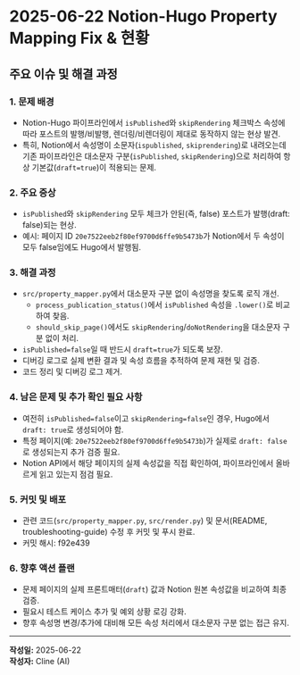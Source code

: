 # 2025-06-22 Notion-Hugo Property Mapping Fix & 현황

## 주요 이슈 및 해결 과정

### 1. 문제 배경
- Notion-Hugo 파이프라인에서 `isPublished`와 `skipRendering` 체크박스 속성에 따라 포스트의 발행/비발행, 렌더링/비렌더링이 제대로 동작하지 않는 현상 발견.
- 특히, Notion에서 속성명이 소문자(`ispublished`, `skiprendering`)로 내려오는데 기존 파이프라인은 대소문자 구분(`isPublished`, `skipRendering`)으로 처리하여 항상 기본값(`draft=true`)이 적용되는 문제.

### 2. 주요 증상
- `isPublished`와 `skipRendering` 모두 체크가 안된(즉, false) 포스트가 발행(draft: false)되는 현상.
- 예시: 페이지 ID `20e7522eeb2f80ef9700d6ffe9b5473b`가 Notion에서 두 속성이 모두 false임에도 Hugo에서 발행됨.

### 3. 해결 과정
- `src/property_mapper.py`에서 대소문자 구분 없이 속성명을 찾도록 로직 개선.
  - `process_publication_status()`에서 `isPublished` 속성을 `.lower()`로 비교하여 찾음.
  - `should_skip_page()`에서도 `skipRendering`/`doNotRendering`을 대소문자 구분 없이 처리.
- `isPublished=false`일 때 반드시 `draft=true`가 되도록 보장.
- 디버깅 로그로 실제 변환 결과 및 속성 흐름을 추적하여 문제 재현 및 검증.
- 코드 정리 및 디버깅 로그 제거.

### 4. 남은 문제 및 추가 확인 필요 사항
- 여전히 `isPublished=false`이고 `skipRendering=false`인 경우, Hugo에서 `draft: true`로 생성되어야 함.
- 특정 페이지(예: `20e7522eeb2f80ef9700d6ffe9b5473b`)가 실제로 `draft: false`로 생성되는지 추가 검증 필요.
- Notion API에서 해당 페이지의 실제 속성값을 직접 확인하여, 파이프라인에서 올바르게 읽고 있는지 점검 필요.

### 5. 커밋 및 배포
- 관련 코드(`src/property_mapper.py`, `src/render.py`) 및 문서(README, troubleshooting-guide) 수정 후 커밋 및 푸시 완료.
- 커밋 해시: f92e439

### 6. 향후 액션 플랜
- 문제 페이지의 실제 프론트매터(`draft`) 값과 Notion 원본 속성값을 비교하여 최종 검증.
- 필요시 테스트 케이스 추가 및 예외 상황 로깅 강화.
- 향후 속성명 변경/추가에 대비해 모든 속성 처리에서 대소문자 구분 없는 접근 유지.

---

**작성일:** 2025-06-22  
**작성자:** Cline (AI)

